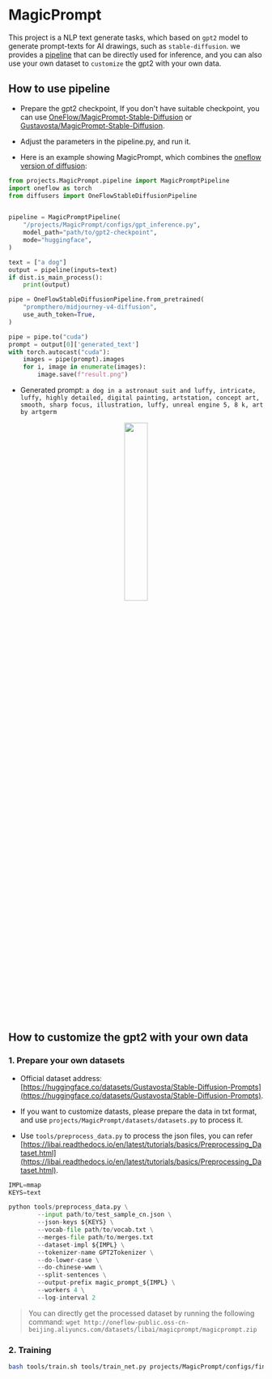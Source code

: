 # MagicPrompt

This project is a NLP text generate tasks, which based on `gpt2` model to generate prompt-texts for AI drawings, such as `stable-diffusion`. we provides a [pipeline](./pipeline.py) that can be directly used for inference, and you can also use your own dataset to `customize` the gpt2 with your own data.

## How to use pipeline

- Prepare the gpt2 checkpoint, If you don't have suitable checkpoint, you can use [OneFlow/MagicPrompt-Stable-Diffusion](https://oneflow-public.oss-cn-beijing.aliyuncs.com/datasets/libai/magicprompt/OneFlow-MagicPrompt-Stable_Diffusion.zip) or [Gustavosta/MagicPrompt-Stable-Diffusion](https://huggingface.co/Gustavosta/MagicPrompt-Stable-Diffusion?text=My+name+is+Merve+and+my+favorite).

- Adjust the parameters in the pipeline.py, and run it.

- Here is an example showing MagicPrompt, which combines the [oneflow version of diffusion](https://github.com/Oneflow-Inc/diffusers/wiki/How-to-Run-OneFlow-Stable-Diffusion):

```python
from projects.MagicPrompt.pipeline import MagicPromptPipeline
import oneflow as torch
from diffusers import OneFlowStableDiffusionPipeline


pipeline = MagicPromptPipeline(
    "/projects/MagicPrompt/configs/gpt_inference.py",
    model_path="path/to/gpt2-checkpoint",
    mode="huggingface",
)

text = ["a dog"]
output = pipeline(inputs=text)
if dist.is_main_process():
    print(output)

pipe = OneFlowStableDiffusionPipeline.from_pretrained(
    "prompthero/midjourney-v4-diffusion",
    use_auth_token=True,
)

pipe = pipe.to("cuda")
prompt = output[0]['generated_text']
with torch.autocast("cuda"):
    images = pipe(prompt).images
    for i, image in enumerate(images):
        image.save(f"result.png")

```
- Generated prompt: `a dog in a astronaut suit and luffy, intricate, luffy, highly detailed, digital painting, artstation, concept art, smooth, sharp focus, illustration, luffy, unreal engine 5, 8 k, art by artgerm`
<center><img src="https://user-images.githubusercontent.com/53039617/202831136-b44a37d2-a210-4eca-9fea-1a01976e92df.png" width="30%"></center>


## How to customize the gpt2 with your own data

### 1. Prepare your own datasets

- Official dataset address: [https://huggingface.co/datasets/Gustavosta/Stable-Diffusion-Prompts](https://huggingface.co/datasets/Gustavosta/Stable-Diffusion-Prompts).

- If you want to customize datasts, please prepare the data in txt format, and use `projects/MagicPrompt/datasets/datasets.py` to process it.

- Use `tools/preprocess_data.py` to process the json files, you can refer [https://libai.readthedocs.io/en/latest/tutorials/basics/Preprocessing_Dataset.html](https://libai.readthedocs.io/en/latest/tutorials/basics/Preprocessing_Dataset.html).

```python
IMPL=mmap
KEYS=text

python tools/preprocess_data.py \
        --input path/to/test_sample_cn.json \
        --json-keys ${KEYS} \
        --vocab-file path/to/vocab.txt \
        --merges-file path/to/merges.txt
        --dataset-impl ${IMPL} \
        --tokenizer-name GPT2Tokenizer \
        --do-lower-case \
        --do-chinese-wwm \
        --split-sentences \
        --output-prefix magic_prompt_${IMPL} \
        --workers 4 \
        --log-interval 2
```

> You can directly get the processed dataset by running the following command: 
> `wget http://oneflow-public.oss-cn-beijing.aliyuncs.com/datasets/libai/magicprompt/magicprompt.zip`


### 2. Training

```bash 
bash tools/train.sh tools/train_net.py projects/MagicPrompt/configs/finetune.py 1
```
